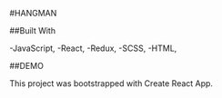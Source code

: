 #HANGMAN 

##Built With

-JavaScript,
-React,
-Redux,
-SCSS,
-HTML,

##DEMO



This project was bootstrapped with Create React App.